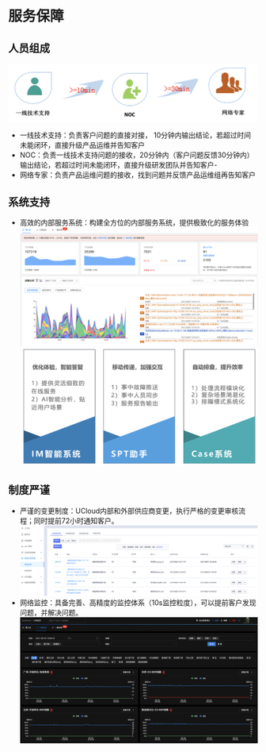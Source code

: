 # 服务保障
## 人员组成
![support](/images/support.png)
- 一线技术支持：负责客户问题的直接对接， 10分钟内输出结论，若超过时间未能闭环，直接升级产品运维并告知客户
- NOC：负责一线技术支持问题的接收，20分钟内（客户问题反馈30分钟内）输出结论，若超过时间未能闭环，直接升级研发团队并告知客户- 
- 网络专家：负责产品运维问题的接收，找到问题并反馈产品运维组再告知客户

## 系统支持

- 高效的内部服务系统：构建全方位的内部服务系统，提供极致化的服务体验
![unoc](/images/unoc.png)
![unocadv](/images/unocadv.png)

## 制度严谨
- 严谨的变更制度：UCloud内部和外部供应商变更，执行严格的变更审核流程；同时提前72小时通知客户。
![ux](/images/ux.png)
- 网络监控：具备完善、高精度的监控体系（10s监控粒度），可以提前客户发现问题，并解决问题。 
![monitor](/images/monitor.png)
